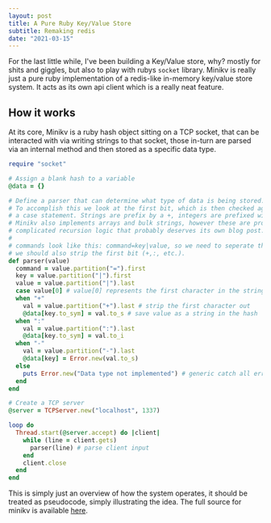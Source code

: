 ```yaml
---
layout: post
title: A Pure Ruby Key/Value Store
subtitle: Remaking redis
date: "2021-03-15"
---
```


For the last little while, I've been building a Key/Value store, why? mostly for shits and giggles, but also to play with
rubys `socket` library. Minikv is really just a pure ruby implementation of a redis-like in-memory key/value store system. It acts
as its own api client which is a really neat feature.

## How it works

At its core, Minikv is a ruby hash object sitting on a TCP socket, that can be interacted with via writing strings to that socket,
those in-turn are parsed via an internal method and then stored as a specific data type.

```ruby
require "socket"

# Assign a blank hash to a variable
@data = {}

# Define a parser that can determine what type of data is being stored.
# To accomplish this we look at the first bit, which is then checked against
# a case statement. Strings are prefix by a +, integers are prefixed with :, and so on.
# Minikv also implements arrays and bulk strings, however these are processed by some more
# complicated recursion logic that probably deserves its own blog post.
#
# commands look like this: command=key|value, so we need to seperate those parts out.
# we should also strip the first bit (+,:, etc.).
def parser(value)
  command = value.partition("=").first
  key = value.partition("|").first
  value = value.partition("|").last
  case value[0] # value[0] represents the first character in the string
  when "+"
    val = value.partition("+").last # strip the first character out
    @data[key.to_sym] = val.to_s # save value as a string in the hash
  when ":"
    val = value.partition(":").last
    @data[key.to_sym] = val.to_i
  when "-"
    val = value.partition("-").last
    @data[key] = Error.new(val.to_s)
  else
    puts Error.new("Data type not implemented") # generic catch all error
  end
end

# Create a TCP server
@server = TCPServer.new("localhost", 1337)

loop do
  Thread.start(@server.accept) do |client|
    while (line = client.gets)
      parser(line) # parse client input
    end
    client.close
  end
end

```

This is simply just an overview of how the system operates, it should be treated as pseudocode, simply illustrating the idea. 
The full source for minikv is available [here](https://github.com/joshburnsxyz/minikv).

